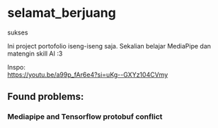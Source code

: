 # selamat_berjuang
sukses

Ini project portofolio iseng-iseng saja.
Sekalian belajar MediaPipe dan matengin skill AI :3<br>

Inspo:<br>
https://youtu.be/a99p_fAr6e4?si=uKg--GXYz104CVmy

## Found problems:
### Mediapipe and Tensorflow protobuf conflict
